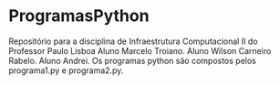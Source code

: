 # ProgramasPython
Repositório para a disciplina de Infraestrutura Computacional II do Professor Paulo Lisboa
Aluno Marcelo Troiano.
Aluno Wilson Carneiro Rabelo.
Aluno Andrei.
Os programas python são compostos pelos programa1.py e programa2.py.

